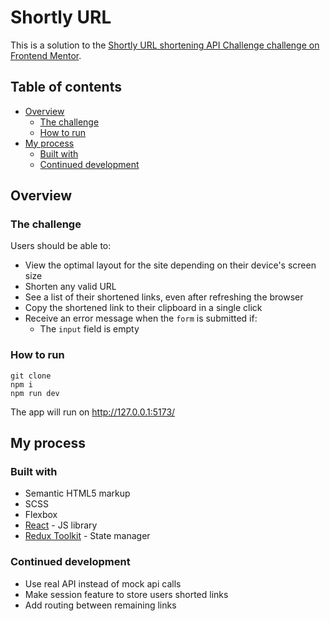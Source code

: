 # Shortly URL

This is a solution to the [Shortly URL shortening API Challenge challenge on Frontend Mentor](https://www.frontendmentor.io/challenges/url-shortening-api-landing-page-2ce3ob-G).

## Table of contents

- [Overview](#overview)
  - [The challenge](#the-challenge)
  - [How to run](#how-to-run)
- [My process](#my-process)
  - [Built with](#built-with)
  - [Continued development](#continued-development)

## Overview

### The challenge

Users should be able to:

- View the optimal layout for the site depending on their device's screen size
- Shorten any valid URL
- See a list of their shortened links, even after refreshing the browser
- Copy the shortened link to their clipboard in a single click
- Receive an error message when the `form` is submitted if:
  - The `input` field is empty

### How to run

    git clone
    npm i
    npm run dev

The app will run on http://127.0.0.1:5173/

## My process

### Built with

- Semantic HTML5 markup
- SCSS
- Flexbox
- [React](https://reactjs.org/) - JS library
- [Redux Toolkit](https://redux-toolkit.js.org/) - State manager

### Continued development

- Use real API instead of mock api calls
- Make session feature to store users shorted links
- Add routing between remaining links
